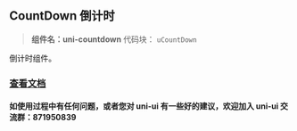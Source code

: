 ## CountDown 倒计时

> **组件名：uni-countdown**
> 代码块： `uCountDown`

倒计时组件。

### [查看文档](https://uniapp.dcloud.io/component/uniui/uni-countdown)

#### 如使用过程中有任何问题，或者您对 uni-ui 有一些好的建议，欢迎加入 uni-ui 交流群：871950839
